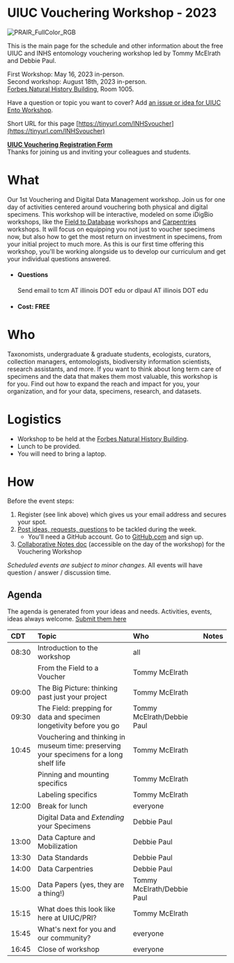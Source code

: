 # UIUC Vouchering Workshop - 2023
![PRAIR_FullColor_RGB](https://user-images.githubusercontent.com/11411328/231914420-6166ef4c-d040-4fbd-b321-eb4a90861b0b.png)

This is the main page for the schedule and other information about the free UIUC and INHS entomology vouchering workshop led by Tommy McElrath and Debbie Paul.

First Workshop: May 16, 2023 in-person. <br>
Second workshop: August 18th, 2023 in-person. <br>
[Forbes Natural History Building](https://goo.gl/maps/WApsw2BVLnLmepRq5), Room 1005.  <br>

Have a question or topic you want to cover? Add [an issue or idea for UIUC Ento Workshop](https://github.com/tmcelrath/UIUC-Vouchering-Workshop-Spring-2023/issues).<br>

Short URL for this page [https://tinyurl.com/INHSvoucher](https://tinyurl.com/INHSvoucher)

**[UIUC Vouchering Registration Form](https://forms.gle/y9uxCcDNhDvQb37VA)**  
Thanks for joining us and inviting your colleagues and students.

# What
Our 1st Vouchering and Digital Data Management workshop. Join us for one day of activities centered around vouchering both physical and digital specimens. This workshop will be interactive, modeled on some iDigBio workshops, like the [Field to Database](https://www.idigbio.org/wiki/index.php/Field_to_Database) workshops and [Carpentries](https://carpentries.org/) workshops. It will focus on equipping you not just to voucher specimens now, but also how to get the most return on investment in specimens, from your initial project to much more. As this is our first time offering this workshop, you'll be working alongside us to develop our curriculum and get your individual questions answered. 
 - #### Questions
   Send email to tcm AT illinois DOT edu or dlpaul AT illinois DOT edu
 - #### Cost: FREE

# Who
Taxonomists, undergraduate & graduate students, ecologists, curators, collection managers, entomologists, biodiversity information scientists, research assistants, and more. If you want to think about long term care of specimens and the data that makes them most valuable, this workshop is for you. Find out how to expand the reach and impact for you, your organization, and for your data, specimens, research, and datasets.

# Logistics
- Workshop to be held at the [Forbes Natural History Building](https://goo.gl/maps/WApsw2BVLnLmepRq5). 
- Lunch to be provided.
- You will need to bring a laptop.

# How
Before the event steps:
1. Register (see link above) which gives us your email address and secures your spot. 
2. [Post ideas, requests, questions](https://github.com/tmcelrath/UIUC-Vouchering-Workshop-Spring-2023/issues) to be tackled during the week.
    - You'll need a GitHub account. Go to [GitHub.com](https://github.com/) and sign up.
3. [Collaborative Notes doc](https://docs.google.com/document/d/14XPuhZf7YSSDkFs2rPnyfmSGGbDPe6ZSQ7391hias4Q/edit) (accessible on the day of the workshop) for the Vouchering Workshop

_Scheduled events are subject to minor changes_.  All events will have question / answer / discussion time.

## Agenda
The agenda is generated from your ideas and needs. Activities, events, ideas always welcome. [Submit them here](https://github.com/tmcelrath/UIUC-Vouchering-Workshop-Spring-2023/issues)

| CDT | Topic  | Who  | Notes |
|:----------------|:--------------------------------------------------------------------------------------------------------------------------------------------------------------------------------------|:-----------------------------------------------------------------------------------------|:------------------------------------------------------|
| 08:30 | Introduction to the workshop  | all |  |
| | From the Field to a Voucher  | Tommy McElrath  | |
| 09:00 | The Big Picture: thinking past just your project  | Tommy McElrath |  |
| 09:30 | The Field: prepping for data and specimen longetivity before you go  | Tommy McElrath/Debbie Paul  |  |
| 10:45 | Vouchering and thinking in museum time: preserving your specimens for a long shelf life  | Tommy McElrath  |  |
| | Pinning and mounting specifics | Tommy McElrath  |  |
| | Labeling specifics  | Tommy McElrath  |  |
| 12:00 | Break for lunch  | everyone  |  |
|  | Digital Data and _Extending_ your Specimens  | Debbie Paul  | |
| 13:00 | Data Capture and Mobilization  | Debbie Paul |  |
| 13:30 | Data Standards | Debbie Paul |  |
| 14:00 | Data Carpentries | Debbie Paul |  |
| 15:00 | Data Papers (yes, they are a thing!) | Tommy McElrath/Debbie Paul |  |
| 15:15 | What does this look like here at UIUC/PRI? | Tommy McElrath |  |
| 15:45 | What's next for you and our community? | everyone |  |
| 16:45 | Close of workshop | everyone |  |
